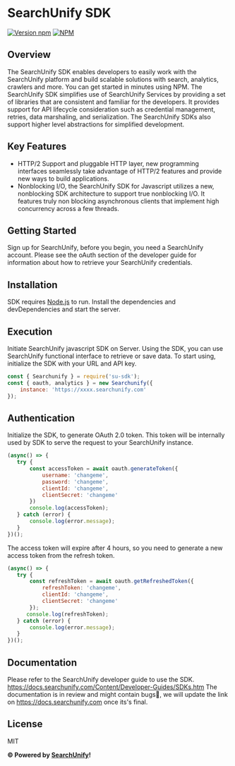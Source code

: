 # SearchUnify SDK
[![Version npm](https://img.shields.io/npm/v/su-sdk.svg?style=flat-square)](https://www.npmjs.com/package/su-sdk)
[![NPM](https://nodei.co/npm/su-sdk.png?downloads=true&downloadRank=true)](https://nodei.co/npm/su-sdk/)

## Overview
The SearchUnify SDK enables developers to easily work with the SearchUnify platform and build scalable solutions with search, analytics, crawlers and more. You can get started in minutes using NPM.
The SearchUnify SDK simplifies use of SearchUnify Services by providing a set of libraries that are consistent and familiar for the developers. It provides support for API lifecycle consideration such as credential management, retries, data marshaling, and serialization. The SearchUnify SDKs also support higher level abstractions for simplified development.

## Key Features
* HTTP/2 Support and pluggable HTTP layer, new programming interfaces seamlessly take advantage of HTTP/2 features and provide new ways to build applications.
* Nonblocking I/O, the SearchUnify SDK for Javascript utilizes a new, nonblocking SDK architecture to support true nonblocking I/O. It features truly non blocking asynchronous clients that implement high concurrency across a few threads.

## Getting Started
Sign up for SearchUnify, before you begin, you need a SearchUnify account. Please see the oAuth section of the developer guide for information about how to retrieve your SearchUnify credentials.

## Installation
SDK requires [Node.js](https://nodejs.org/) to run. Install the dependencies and devDependencies and start the server.

## Execution
Initiate SearchUnify javascript SDK on Server. Using the SDK, you can use SearchUnify functional interface to retrieve or save data. To start using, initialize the SDK with your URL and API key.
```javascript
const { Searchunify } = require('su-sdk');
const { oauth, analytics } = new Searchunify({
    instance: 'https://xxxx.searchunify.com'
});
```

## Authentication
Initialize the SDK, to generate OAuth 2.0 token. This token will be internally used by SDK to serve the request to your SearchUnify instance.
```javascript
(async() => {
   try {
       const accessToken = await oauth.generateToken({
           username: 'changeme',
           password: 'changeme',
           clientId: 'changeme',
           clientSecret: 'changeme'
       })
       console.log(accessToken);
   } catch (error) {
       console.log(error.message);
   }
})();
```
The access token will expire after 4 hours, so you need to generate a new access token from the refresh token.
```javascript
(async() => {
   try {
       const refreshToken = await oauth.getRefreshedToken({
           refreshToken: 'changeme',
           clientId: 'changeme',
           clientSecret: 'changeme'
       });
      console.log(refreshToken);
   } catch (error) {
       console.log(error.message);
   }
})();
```
## Documentation
Please refer to the SearchUnify developer guide to use the SDK. https://docs.searchunify.com/Content/Developer-Guides/SDKs.htm
The documentation is in review and might contain bugs🐞, we will update the link on https://docs.searchunify.com once its's final.

## License
MIT

**&copy; Powered by [SearchUnify](https://www.searchunify.com/)!**
